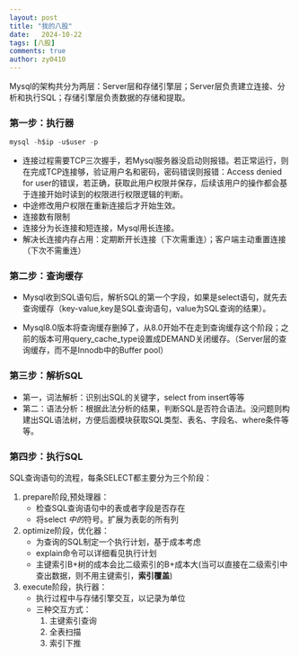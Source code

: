 ```yaml
---
layout: post
title: "我的八股"
date:   2024-10-22
tags: [八股]
comments: true
author: zy0410
---
```


Mysql的架构共分为两层：Server层和存储引擎层；Server层负责建立连接、分析和执行SQL；存储引擎层负责数据的存储和提取。

### 第一步：执行器

```sql
mysql -h$ip -u$user -p
```

- 连接过程需要TCP三次握手，若Mysql服务器没启动则报错。若正常运行，则在完成TCP连接够，验证用户名和密码，密码错误则报错：Access denied for user的错误，若正确，获取此用户权限并保存，后续该用户的操作都会基于连接开始时读到的权限进行权限逻辑的判断。
- 中途修改用户权限在重新连接后才开始生效。
- 连接数有限制
- 连接分为长连接和短连接，Mysql用长连接。
- 解决长连接内存占用：定期断开长连接（下次需重连）；客户端主动重置连接（下次不需重连）

### 第二步：查询缓存

- Mysql收到SQL语句后，解析SQL的第一个字段，如果是select语句，就先去查询缓存（key-value,key是SQL查询语句，value为SQL查询的结果）。

- Mysql8.0版本将查询缓存删掉了，从8.0开始不在走到查询缓存这个阶段；之前的版本可用query_cache_type设置成DEMAND关闭缓存。（Server层的查询缓存，而不是Innodb中的Buffer pool）

  

  
  
  

### 第三步：解析SQL

- 第一，词法解析：识别出SQL的关键字，select from insert等等
- 第二：语法分析：根据此法分析的结果，判断SQL是否符合语法。没问题则构建出SQL语法树，方便后面模块获取SQL类型、表名、字段名、where条件等等。



### 第四步：执行SQL

SQL查询语句的流程，每条SELECT都主要分为三个阶段：

1. prepare阶段,预处理器：
   - 检查SQL查询语句中的表或者字段是否存在
   - 将select *中的*符号。扩展为表彰的所有列
2. optimize阶段，优化器：
   - 为查询的SQL制定一个执行计划，基于成本考虑
   - explain命令可以详细看见执行计划
   - 主键索引B+树的成本会比二级索引的B+成本大(当可以直接在二级索引中查出数据，则不用主键索引，**索引覆盖**)
3. execute阶段，执行器：
   - 执行过程中与存储引擎交互，以记录为单位
   - 三种交互方式：
     1. 主键索引查询
     2. 全表扫描
     3. 索引下推



